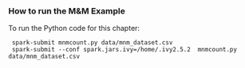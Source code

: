 ### How to run the M&M Example
To run the Python code for this chapter:

```shell
 spark-submit mnmcount.py data/mnm_dataset.csv
 spark-submit --conf spark.jars.ivy=/home/.ivy2.5.2  mnmcount.py data/mnm_dataset.csv
 ```
